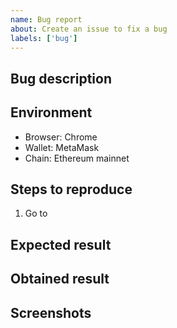```yaml
---
name: Bug report
about: Create an issue to fix a bug
labels: ['bug']
---
```


<!--
BEFORE SUBMITTING: Please search to make sure this issue hasn't been reported already
-->

## Bug description

## Environment

- Browser: Chrome
- Wallet: MetaMask
- Chain: Ethereum mainnet

## Steps to reproduce

1.  Go to

## Expected result

## Obtained result

## Screenshots
